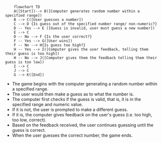 ```mermaid
    flowchart TD
    A([Start])--> B([Computer generates random number within a specified range])
    B --> C([User guesses a number])
    C --> D {Is guess out of the specified number range/ non-numeric?}
    D -- Yes --> E ([Guess is invalid, user must guess a new number])
    E --> C
    D -- No --> F {Is the user correct?}
    F -- Yes --> G([User wins])
    F -- No --> H{Is guess too high?}
    H -- Yes --> I([Computer gives the user feedback, telling them their guess is too high])
    H -- No --> J([Computer gives them the feedback telling them their guess is too low])
    I --> C
    J --> C
    G --> K([End])
```
 * The game begins with the computer generating a random number within a specified range.
 * The user would then make a guess as to what the number is.
 * The computer first checks if the guess is valid, that is, it is in the specified range and numeric value.
 * If it is not, the user is prompted to make a different guess.
 * If it is, the computer gives feedback on the user's guess (i.e. too high, too low, correct).
 * Based on the feedback received, the user continues guessing until the guess is correct.
 * When the user guesses the correct number, the game ends.
  
